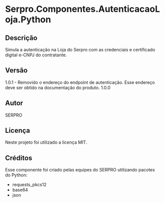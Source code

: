 ﻿# Serpro.Componentes.AutenticacaoLoja.Python

## Descrição

Simula a autenticação na Loja do Serpro com as credenciais e certificado digital e-CNPJ do contratante.

## Versão

1.0.1 - Removido o endereço do endpoint de autenticação. Esse endereço deve ser obtido na documentação do produto.
1.0.0

## Autor

SERPRO

## Licença

Neste projeto foi utilizado a licença MIT.

## Créditos

Esse componente foi criado pelas equipes do SERPRO utilizando pacotes do Python:

- requests_pkcs12
- base64
- json

